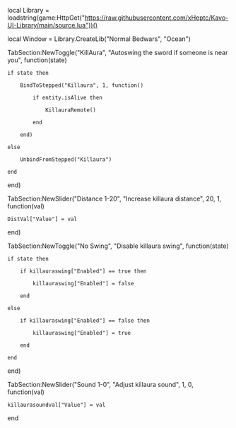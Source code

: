 local Library = loadstring(game:HttpGet("https://raw.githubusercontent.com/xHeptc/Kavo-UI-Library/main/source.lua"))()

local Window = Library.CreateLib("Normal Bedwars", "Ocean")


TabSection:NewToggle("KillAura", "Autoswing the sword if someone is near you", function(state)

	if state then

		BindToStepped("Killaura", 1, function()

			if entity.isAlive then

				KillauraRemote()

			end

		end)

	else

		UnbindFromStepped("Killaura")

	end

end)

TabSection:NewSlider("Distance 1-20", "Increase killaura distance", 20, 1, function(val)

	DistVal["Value"] = val

end)

TabSection:NewToggle("No Swing", "Disable killaura swing", function(state)

	if state then

		if killauraswing["Enabled"] == true then

			killauraswing["Enabled"] = false

		end

	else

		if killauraswing["Enabled"] == false then

			killauraswing["Enabled"] = true

		end

	end

end)

TabSection:NewSlider("Sound 1-0", "Adjust killaura sound", 1, 0, function(val)

	killaurasoundval["Value"] = val

end
